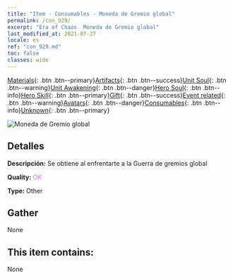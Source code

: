 ```yaml
---
title: "Item - Consumables - Moneda de Gremio global"
permalink: /con_929/
excerpt: "Era of Chaos  Moneda de Gremio global"
last_modified_at: 2021-07-27
locale: es
ref: "con_929.md"
toc: false
classes: wide
---
```

 [Materials](/ItemsES/){: .btn .btn--primary}[Artifacts](/ItemsES/Artifacts/){: .btn .btn--success}[Unit Soul](/ItemsES/UnitSoul/){: .btn .btn--warning}[Unit Awakening](/ItemsES/UnitAwakening/){: .btn .btn--danger}[Hero Soul](/ItemsES/HeroSoul/){: .btn .btn--info}[Hero Skill](/ItemsES/HeroSkill/){: .btn .btn--primary}[Gift](/ItemsES/Gift/){: .btn .btn--success}[Event related](/ItemsES/Events/){: .btn .btn--warning}[Avatars](/ItemsES/Avatars/){: .btn .btn--danger}[Consumables](/ItemsES/Consumables/){: .btn .btn--info}[Unknown](/ItemsES/Unknown/){: .btn .btn--primary}

 ![Moneda de Gremio global](/images/t/i_40017.png)

## Detalles
 **Descripción:** Se obtiene al enfrentarte a la Guerra de gremios global

 **Quality:** <span style="color: #DA70D6">OK</span>

 **Type:** Other

## Gather

  None

## This item contains:

  None

